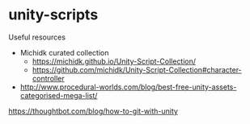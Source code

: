 # unity-scripts

Useful resources
- Michidk curated collection
  + <https://michidk.github.io/Unity-Script-Collection/>
  + <https://github.com/michidk/Unity-Script-Collection#character-controller>
- <http://www.procedural-worlds.com/blog/best-free-unity-assets-categorised-mega-list/>

https://thoughtbot.com/blog/how-to-git-with-unity
